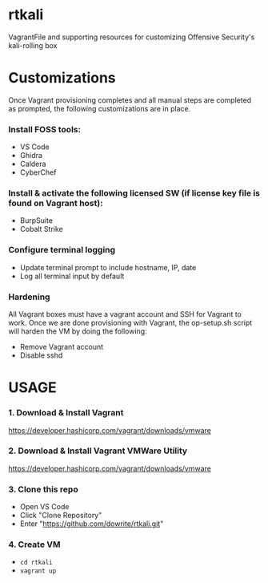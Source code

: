 # rtkali
VagrantFile and supporting resources for customizing Offensive Security's kali-rolling box

# Customizations
Once Vagrant provisioning completes and all manual steps are completed as prompted, the following customizations are in place.

### Install FOSS tools:
  - VS Code
  - Ghidra
  - Caldera
  - CyberChef
  
### Install & activate the following licensed SW (if license key file is found on Vagrant host):
  - BurpSuite
  - Cobalt Strike
  
### Configure terminal logging
  - Update terminal prompt to include hostname, IP, date
  - Log all terminal input by default
  
### Hardening
All Vagrant boxes must have a vagrant account and SSH for Vagrant to work. Once we are done provisioning with Vagrant, the op-setup.sh script will harden the VM by doing the following:
  - Remove Vagrant account
  - Disable sshd

# USAGE
### 1. Download & Install Vagrant
https://developer.hashicorp.com/vagrant/downloads/vmware

### 2. Download & Install Vagrant VMWare Utility
https://developer.hashicorp.com/vagrant/downloads/vmware

### 3. Clone this repo
  - Open VS Code
  - Click "Clone Repository"
  - Enter "https://github.com/dowrite/rtkali.git"

### 4. Create VM
  - `cd rtkali`
  - `vagrant up`
